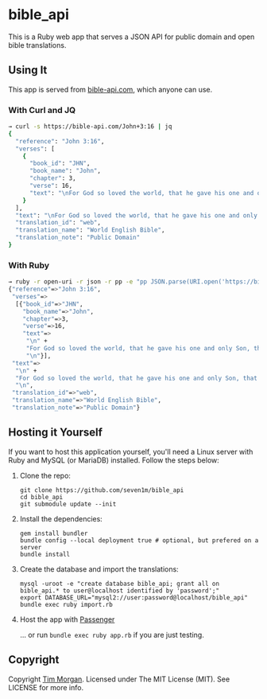 # bible\_api

This is a Ruby web app that serves a JSON API for public domain and open bible translations.

## Using It

This app is served from [bible-api.com](https://bible-api.com/), which anyone can use.

### With Curl and JQ

```sh
→ curl -s https://bible-api.com/John+3:16 | jq
{
  "reference": "John 3:16",
  "verses": [
    {
      "book_id": "JHN",
      "book_name": "John",
      "chapter": 3,
      "verse": 16,
      "text": "\nFor God so loved the world, that he gave his one and only Son, that whoever believes in him should not perish, but have eternal life.\n\n"
    }
  ],
  "text": "\nFor God so loved the world, that he gave his one and only Son, that whoever believes in him should not perish, but have eternal life.\n\n",
  "translation_id": "web",
  "translation_name": "World English Bible",
  "translation_note": "Public Domain"
}
```

### With Ruby

```sh
→ ruby -r open-uri -r json -r pp -e "pp JSON.parse(URI.open('https://bible-api.com/John+3:16').read)"
{"reference"=>"John 3:16",
 "verses"=>
  [{"book_id"=>"JHN",
    "book_name"=>"John",
    "chapter"=>3,
    "verse"=>16,
    "text"=>
     "\n" +
     "For God so loved the world, that he gave his one and only Son, that whoever believes in him should not perish, but have eternal life.\n" +
     "\n"}],
 "text"=>
  "\n" +
  "For God so loved the world, that he gave his one and only Son, that whoever believes in him should not perish, but have eternal life.\n" +
  "\n",
 "translation_id"=>"web",
 "translation_name"=>"World English Bible",
 "translation_note"=>"Public Domain"}
```

## Hosting it Yourself

If you want to host this application yourself, you'll need a Linux server with Ruby and MySQL (or MariaDB) installed. Follow the steps below:

1. Clone the repo:

   ```
   git clone https://github.com/seven1m/bible_api
   cd bible_api
   git submodule update --init
   ```

2. Install the dependencies:

   ```
   gem install bundler
   bundle config --local deployment true # optional, but prefered on a server
   bundle install
   ```

3. Create the database and import the translations:

   ```
   mysql -uroot -e "create database bible_api; grant all on bible_api.* to user@localhost identified by 'password';"
   export DATABASE_URL="mysql2://user:password@localhost/bible_api"
   bundle exec ruby import.rb
   ```

4. Host the app with [Passenger](https://www.phusionpassenger.com/docs/advanced_guides/install_and_upgrade/standalone/install/)

   ... or run `bundle exec ruby app.rb` if you are just testing.

## Copyright

Copyright [Tim Morgan](https://timmorgan.org). Licensed under The MIT License (MIT). See LICENSE for more info.
